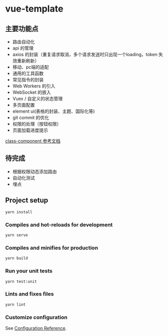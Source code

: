 # vue-template

## 主要功能点

* 路由自动化
* api 的管理
* axios 的封装（重复请求取消，多个请求发送时只出现一个loading，token 失效重新刷新）
* 移动、pc端的适配
* 通用的工具函数
* 常见指令的封装
* Web Workers 的引入
* WebSocket 的嵌入
* Vuex / 自定义的状态管理
* 多页面配置
* element ui(表格的封装、主题、国际化等)
* git commit 的优化
* 权限的处理（按钮权限）
* 页面加载进度提示

[class-component 参考文档](https://class-component.vuejs.org/)

## 待完成

* 根据权限动态添加路由
* 自动化测试
* 埋点

## Project setup
```
yarn install
```

### Compiles and hot-reloads for development
```
yarn serve
```

### Compiles and minifies for production
```
yarn build
```

### Run your unit tests
```
yarn test:unit
```

### Lints and fixes files
```
yarn lint
```

### Customize configuration
See [Configuration Reference](https://cli.vuejs.org/config/).
